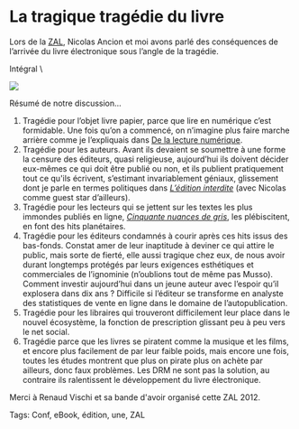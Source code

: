 # La tragique tragédie du livre

Lors de la [ZAL](/2012/10/12/la-tragedie-du-livre-avis-de-tempete-numerique/), Nicolas Ancion et moi avons parlé des conséquences de l’arrivée du livre électronique sous l’angle de la tragédie.

Intégral \

![](https://tcrouzet.com/images_tc/2012/10/Conf-Crouzet-Ancion-MTP.jpeg)

Résumé de notre discussion…

1. Tragédie pour l’objet livre papier, parce que lire en numérique c’est formidable. Une fois qu’on a commencé, on n’imagine plus faire marche arrière comme je l’expliquais dans [De la lecture numérique](/2012/10/12/la-tragedie-du-livre-avis-de-tempete-numerique/).
2. Tragédie pour les auteurs. Avant ils devaient se soumettre à une forme la censure des éditeurs, quasi religieuse, aujourd’hui ils doivent décider eux-mêmes ce qui doit être publié ou non, et ils publient pratiquement tout ce qu'ils écrivent, s’estimant invariablement géniaux, glissement dont je parle en termes politiques dans [*L’édition interdite*](/edition-interdite/) (avec Nicolas comme guest star d’ailleurs).
3. Tragédie pour les lecteurs qui se jettent sur les textes les plus immondes publiés en ligne, [*Cinquante nuances de gris*](/2012/07/30/cinquante-nuances-de-grey/), les plébiscitent, en font des hits planétaires.
4. Tragédie pour les éditeurs condamnés à courir après ces hits issus des bas-fonds. Constat amer de leur inaptitude à deviner ce qui attire le public, mais sorte de fierté, elle aussi tragique chez eux, de nous avoir durant longtemps protégés par leurs exigences esthétiques et commerciales de l’ignominie (n’oublions tout de même pas Musso). Comment investir aujourd’hui dans un jeune auteur avec l’espoir qu’il explosera dans dix ans ? Difficile si l’éditeur se transforme en analyste des statistiques de vente en ligne dans le domaine de l’autopublication.
5. Tragédie pour les libraires qui trouveront difficilement leur place dans le nouvel écosystème, la fonction de prescription glissant peu à peu vers le net social.
6. Tragédie parce que les livres se piratent comme la musique et les films, et encore plus facilement de par leur faible poids, mais encore une fois, toutes les études montrent que plus on pirate plus on achète par ailleurs, donc faux problèmes. Les DRM ne sont pas la solution, au contraire ils ralentissent le développement du livre électronique.

Merci à Renaud Vischi et sa bande d'avoir organisé cette ZAL 2012.

Tags: Conf, eBook, édition, une, ZAL